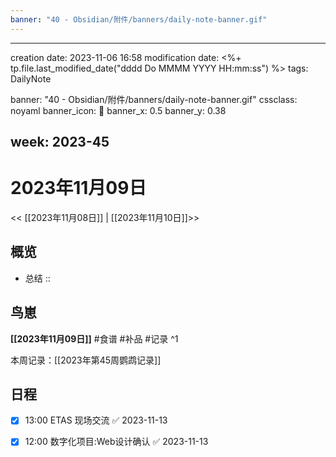 ```yaml
---
banner: "40 - Obsidian/附件/banners/daily-note-banner.gif"
---
```

---
creation date: 2023-11-06 16:58
modification date: <%+ tp.file.last_modified_date("dddd Do MMMM YYYY HH:mm:ss") %>
tags: DailyNote

banner: "40 - Obsidian/附件/banners/daily-note-banner.gif"
cssclass: noyaml
banner_icon: 💌
banner_x: 0.5
banner_y: 0.38

week: 2023-45
---

# 2023年11月09日

<< [[2023年11月08日]] | [[2023年11月10日]]>>


## 概览
- 总结 :: 
## 鸟崽
**[[2023年11月09日]]**
#食谱 
#补品 
#记录 
^1

本周记录：[[2023年第45周鹦鹉记录]]

## 日程

- [x] 13:00 ETAS 现场交流 ✅ 2023-11-13

- [x] 12:00 数字化项目:Web设计确认 ✅ 2023-11-13
